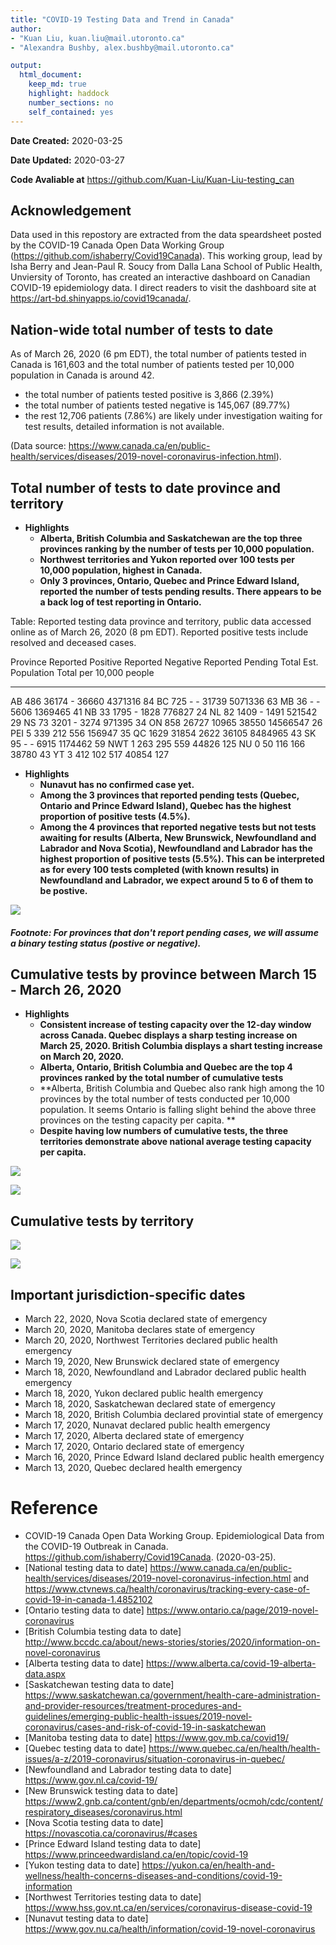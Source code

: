 ```yaml
---
title: "COVID-19 Testing Data and Trend in Canada"
author: 
- "Kuan Liu, kuan.liu@mail.utoronto.ca"
- "Alexandra Bushby, alex.bushby@mail.utoronto.ca"

output:
  html_document:
    keep_md: true
    highlight: haddock
    number_sections: no
    self_contained: yes
---
```


**Date Created:** 2020-03-25

**Date Updated:** 2020-03-27

**Code Avaliable at** https://github.com/Kuan-Liu/Kuan-Liu-testing_can



## Acknowledgement
Data used in this repostory are extracted from the data speardsheet posted by the COVID-19 Canada Open Data Working Group (https://github.com/ishaberry/Covid19Canada). This working group, lead by Isha Berry and Jean-Paul R. Soucy from Dalla Lana School of Public Health, Unviersity of Toronto, has created an interactive dashboard on Canadian COVID-19 epidemiology data. I direct readers to visit the dashboard site at https://art-bd.shinyapps.io/covid19canada/.



## Nation-wide total number of tests to date

As of March 26, 2020 (6 pm EDT), the total number of patients tested in Canada is 161,603 and the total number of patients tested per 10,000 population in Canada is around 42.

  - the total number of patients tested positive is 3,866 (2.39%)
  - the total number of patients tested negative is 145,067 (89.77%)
  - the rest 12,706 patients (7.86%) are likely under investigation waiting for test results, detailed information is not available.

(Data source: https://www.canada.ca/en/public-health/services/diseases/2019-novel-coronavirus-infection.html). 

## Total number of tests to date province and territory

- **Highlights**
  - **Alberta, British Columbia and Saskatchewan are the top three provinces ranking by the number of tests per 10,000 population.**
  - **Northwest territories and Yukon reported over 100 tests per 10,000 population, highest in Canada.**
  - **Only 3 provinces, Ontario, Quebec and Prince Edward Island, reported the number of tests pending results. There appears to be a back log of test reporting in Ontario.**
  

Table: Reported testing data province and territory, public data accessed online as of March 26, 2020 (8 pm EDT). Reported positive tests include resolved and deceased cases.

Province    Reported Positive   Reported Negative   Reported Pending   Total   Est. Population   Total per 10,000 people
---------  ------------------  ------------------  -----------------  ------  ----------------  ------------------------
AB                        486               36174                  -   36660           4371316                        84
BC                        725                   -                  -   31739           5071336                        63
MB                         36                   -                  -    5606           1369465                        41
NB                         33                1795                  -    1828            776827                        24
NL                         82                1409                  -    1491            521542                        29
NS                         73                3201                  -    3274            971395                        34
ON                        858               26727              10965   38550          14566547                        26
PEI                         5                 339                212     556            156947                        35
QC                       1629               31854               2622   36105           8484965                        43
SK                         95                   -                  -    6915           1174462                        59
NWT                         1                 263                295     559             44826                       125
NU                          0                  50                116     166             38780                        43
YT                          3                 412                102     517             40854                       127

  
- **Highlights**
  - **Nunavut has no confirmed case yet.**
  - **Among the 3 provinces that reported pending tests (Quebec, Ontario and Prince Edward Island), Quebec has the highest proportion of positive tests (4.5%).**
  - **Among the 4 provinces that reported negative tests but not tests awaiting for results (Alberta, New Brunswick, Newfoundland and Labrador and Nova Scotia), Newfoundland and Labrador has the highest proportion of positive tests (5.5%). This can be interpreted as for every 100 tests completed (with known results) in Newfoundland and Labrador, we expect around 5 to 6 of them to be postive.**
  
![](testing_canada_files/figure-html/unnamed-chunk-2-1.png)<!-- -->

##### Footnote: For provinces that don't report pending cases, we will assume a binary testing status (postive or negative).

## Cumulative tests by province between March 15 - March 26, 2020

- **Highlights**
  - **Consistent increase of testing capacity over the 12-day window across Canada. Quebec displays a sharp testing increase on March 25, 2020. British Columbia displays a shart testing increase on March 20, 2020.**
  - **Alberta, Ontario, British Columbia and Quebec are the top 4 provinces ranked by the total number of cumulative tests**
  - **Alberta, British Columbia and Quebec also rank high among the 10 provinces by the total number of tests conducted per 10,000 population. It seems Ontario is falling slight behind the above three provinces on the testing capacity per capita. **
  - **Despite having low numbers of cumulative tests, the three territories demonstrate above national average testing capacity per capita.**
  
![](testing_canada_files/figure-html/unnamed-chunk-3-1.png)<!-- -->

![](testing_canada_files/figure-html/unnamed-chunk-4-1.png)<!-- -->


## Cumulative tests by territory

![](testing_canada_files/figure-html/unnamed-chunk-5-1.png)<!-- -->

![](testing_canada_files/figure-html/unnamed-chunk-6-1.png)<!-- -->


## Important jurisdiction-specific dates

  - March 22, 2020, Nova Scotia declared state of emergency
  - March 20, 2020, Manitoba declares state of emergency
  - March 20, 2020, Northwest Territories declared public health emergency
  - March 19, 2020, New Brunswick declared state of emergency
  - March 18, 2020, Newfoundland and Labrador declared public health emergency
  - March 18, 2020, Yukon declared public health emergency
  - March 18, 2020, Saskatchewan declared state of emergency
  - March 18, 2020, British Columbia declared provintial state of emergency
  - March 17, 2020, Nunavat declared public health emergency
  - March 17, 2020, Alberta declared state of emergency
  - March 17, 2020, Ontario declared state of emergency
  - March 16, 2020, Prince Edward Island declared public health emergency
  - March 13, 2020, Quebec declared health emergency
  

# Reference

- COVID-19 Canada Open Data Working Group. Epidemiological Data from the COVID-19 Outbreak in Canada. https://github.com/ishaberry/Covid19Canada. (2020-03-25).
- [National testing data to date] https://www.canada.ca/en/public-health/services/diseases/2019-novel-coronavirus-infection.html and https://www.ctvnews.ca/health/coronavirus/tracking-every-case-of-covid-19-in-canada-1.4852102
- [Ontario testing data to date] https://www.ontario.ca/page/2019-novel-coronavirus
- [British Columbia testing data to date] http://www.bccdc.ca/about/news-stories/stories/2020/information-on-novel-coronavirus
- [Alberta testing data to date] https://www.alberta.ca/covid-19-alberta-data.aspx
- [Saskatchewan testing data to date] https://www.saskatchewan.ca/government/health-care-administration-and-provider-resources/treatment-procedures-and-guidelines/emerging-public-health-issues/2019-novel-coronavirus/cases-and-risk-of-covid-19-in-saskatchewan
- [Manitoba testing data to date] https://www.gov.mb.ca/covid19/
- [Quebec testing data to date] https://www.quebec.ca/en/health/health-issues/a-z/2019-coronavirus/situation-coronavirus-in-quebec/
- [Newfoundland and Labrador testing data to date] https://www.gov.nl.ca/covid-19/
- [New Brunswick testing data to date] https://www2.gnb.ca/content/gnb/en/departments/ocmoh/cdc/content/respiratory_diseases/coronavirus.html
- [Nova Scotia testing data to date] https://novascotia.ca/coronavirus/#cases
- [Prince Edward Island testing data to date] https://www.princeedwardisland.ca/en/topic/covid-19
- [Yukon testing data to date] https://yukon.ca/en/health-and-wellness/health-concerns-diseases-and-conditions/covid-19-information
- [Northwest Territories testing data to date] https://www.hss.gov.nt.ca/en/services/coronavirus-disease-covid-19
- [Nunavut testing data to date] https://www.gov.nu.ca/health/information/covid-19-novel-coronavirus
